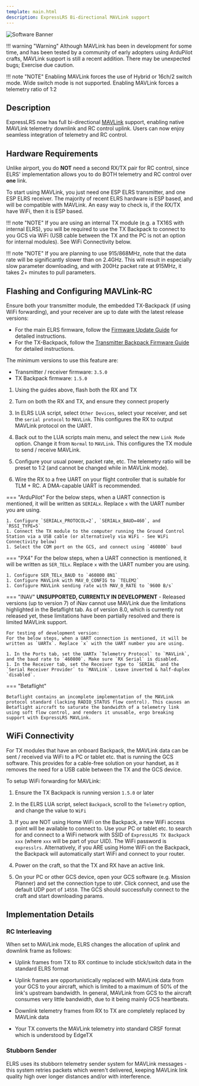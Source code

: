 ```yaml
---
template: main.html
description: ExpressLRS Bi-directional MAVLink support
---
```


![Software Banner](https://raw.githubusercontent.com/ExpressLRS/ExpressLRS-Hardware/master/img/software.png)

!!! warning "Warning"
    Although MAVLink has been in development for some time, and has been tested by a community of early adopters using ArduPilot crafts, MAVLink support is still a recent addition. There may be unexpected bugs; Exercise due caution.

!!! note "NOTE"
    Enabling MAVLink forces the use of Hybrid or 16ch/2 switch mode. Wide switch mode is not supported.
    Enabling MAVLink forces a telemetry ratio of 1:2

## Description

ExpressLRS now has full bi-directional [MAVLink](https://mavlink.io/en/) support, enabling native MAVLink telemetry downlink and RC control uplink. Users can now enjoy seamless integration of telemetry and RC control.

## Hardware Requirements

Unlike airport, you do **NOT** need a second RX/TX pair for RC control, since ELRS' implementation allows you to do BOTH telemetry and RC control over **one** link. 

To start using MAVLink, you just need one ESP ELRS transmitter, and one ESP ELRS receiver. The majority of recent ELRS hardware is ESP based, and will be compatible with MAVLink. An easy way to check is, if the RX/TX have WiFi, then it is ESP based.

!!! note "NOTE"
    If you are using an internal TX module (e.g. a TX16S with internal ELRS), you will be required to use the TX Backpack to connect to you GCS via WiFi (USB cable between the TX and the PC is not an option for internal modules). See WiFi Connectivity below.

!!! note "NOTE"
    If you are planning to use 915/868MHz, note that the data rate will be significantly slower than on 2.4GHz. This will result in especially slow parameter downloading, and with 200Hz packet rate at 915MHz, it takes  2+ minutes to pull parameters.

## Flashing and Configuring MAVLink-RC

Ensure both your transmitter module, the embedded TX-Backpack (if using WiFi forwarding), and your receiver are up to date with the latest release versions:

- For the main ELRS firmware, follow the [Firmware Update Guide](https://www.expresslrs.org/quick-start/getting-started/) for detailed instructions.
- For the TX-Backpack, follow the [Transmitter Backpack Firmware Guide](https://www.expresslrs.org/hardware/backpack/backpack-tx-setup/) for detailed instructions.

The minimum versions to use this feature are:
- Transmitter / receiver firmware: `3.5.0`
- TX Backpack firmware: `1.5.0`

1. Using the guides above, flash both the RX and TX

1. Turn on both the RX and TX, and ensure they connect properly

1. In ELRS LUA script, select `Other Devices`, select your receiver, and set the `serial protocol` to `MAVLink`. This configures the RX to output MAVLink protocol on the UART.

1. Back out to the LUA scripts main menu, and select the new `Link Mode` option. Change it from `Normal` to `MAVLink`. This configures the TX module to send / receive MAVLink.

1. Configure your usual power, packet rate, etc. The telemetry ratio will be preset to 1:2 (and cannot be changed while in MAVLink mode).

1. Wire the RX to a free UART on your flight controller that is suitable for TLM + RC. A DMA-capable UART is recommended.


=== "ArduPilot"
    For the below steps, when a UART connection is mentioned, it will be written as `SERIALx`. Replace `x` with the UART number you are using.

    1. Configure `SERIALx_PROTOCOL=2`, `SERIALx_BAUD=460`, and `RSSI_TYPE=5`
    1. Connect the TX module to the computer running the Ground Control Station via a USB cable (or alternatively via WiFi - See WiFi Connectivity below)
    1. Select the COM port on the GCS, and connect using `460800` baud

=== "PX4"
    For the below steps, when a UART connection is mentioned, it will be written as `SER_TELx`. Replace `x` with the UART number you are using.

    1. Configure SER_TELx_BAUD to `460800 8N1`
    1. Configure MAVLink with MAV_0_CONFIG to `TELEM2`
    1. Configure MAVLink sending rate with MAV_0_RATE to `9600 B/s`

=== "INAV"
    **UNSUPPORTED, CURRENTLY IN DEVELOPMENT** -
    Released versions (up to version 7) of iNav cannot use MAVLink due the limitations highlighted in the Betaflight tab.
    As of version 8.0, which is currently not released yet, these limitations have been partially resolved and there is limited MAVLink support.

    For testing of development version:
    For the below steps, when a UART connection is mentioned, it will be written as `UARTx`. Replace `x` with the UART number you are using.

    1. In the Ports tab, set the UARTx `Telemetry Protocol` to `MAVLink`, and the baud rate to `460800`. Make sure `RX Serial` is disabled.
    1. In the Receiver tab, set the Receiver type to `SERIAL` and the `Serial Receiver Provider` to `MAVLink`. Leave inverted & half-duplex `disabled`.

=== "Betaflight"

    Betaflight contains an incomplete implementation of the MAVLink protocol standard (lacking RADIO_STATUS flow control). This causes an Betaflight aircraft to saturate the bandwidth of a telemetry link using soft flow control, and renders it unusable, ergo breaking support with ExpressLRS MAVLink.


## WiFi Connectivity

For TX modules that have an onboard Backpack, the MAVLink data can be sent / received via WiFi to a PC or tablet etc. that is running the GCS software. This provides for a cable-free solution on your handset, as it removes the need for a USB cable between the TX and the GCS device.

To setup WiFi forwarding for MAVLink:

1. Ensure the TX Backpack is running version `1.5.0` or later

1. In the ELRS LUA script, select `Backpack`, scroll to the `Telemetry` option, and change the value to `WiFi`

1. If you are NOT using Home WiFi on the Backpack, a new WiFi access point will be available to connect to. Use your PC or tablet etc. to search for and connect to a WiFi network with SSID of `ExpressLRS TX Backpack xxx` (where `xxx` will be part of your UID). The WiFi password is `expresslrs`. Alternatively, if you ARE using Home WiFi on the Backpack, the Backpack will automatically start WiFi and connect to your router.

1. Power on the craft, so that the TX and RX have an active link.

1. On your PC or other GCS device, open your GCS software (e.g. Mission Planner) and set the connection type to `UDP`. Click connect, and use the default UDP port of `14550`. The GCS should successfully connect to the craft and start downloading params.

## Implementation Details

### RC Interleaving

When set to MAVLink mode, ELRS changes the allocation of uplink and downlink frame as follows:

- Uplink frames from TX to RX continue to include stick/switch data in the standard ELRS format
- Uplink frames are opportunistically replaced with MAVLink data from your GCS to your aircraft, which is limited to a maximum of 50% of the link's upstream bandwidth. In general, MAVLink from GCS to the aircraft consumes very little bandwidth, due to it being mainly GCS heartbeats.


- Downlink telemetry frames from RX to TX are completely replaced by MAVLink data
- Your TX converts the MAVLink telemetry into standard CRSF format which is understood by EdgeTX

### Stubborn Sender

ELRS uses its stubborn telemetry sender system for MAVLink messages - this system retries packets which weren't delivered, keeping MAVLink link quality high over longer distances and/or with interference.